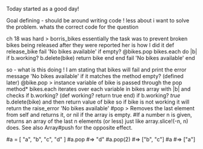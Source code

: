 Today started as a good day!

Goal defining - should be around writing code ! less about i want to solve the problem.
whats the correct code for the question

ch 18 was hard > borris_bikes essentially the task was to prevent broken bikes being released after they were reported her is how I did it
def release_bike
  fail 'No bikes available' if empty?
  @bikes.pop
  bikes.each do |b|
    if b.working?
      b.delete(bike)
      return bike
    end
end
fail 'No bikes available'
end

so - what is this doing !
I am stating that bikes will fail and print the error message 'No bikes available' if it matches the method empty? (defined later)
@bike.pop > instance variable of bike is passed through the pop method*
bikes.each iterates over each variable in bikes array with |b| and checks if b.working? (def working? return true end)
if b.working? *true* b.delete(bike) and then return value of bike so if bike is not working it will return the raise_error 'No bikes available' 
#pop > Removes the last element from self and returns it, or nil if the array is empty.
#If a number n is given, returns an array of the last n elements (or less) just like array.slice!(-n, n) does. See also Array#push for the opposite effect.

#a = [ "a", "b", "c", "d" ]
#a.pop     #=> "d"
#a.pop(2)  #=> ["b", "c"]
#a         #=> ["a"]
